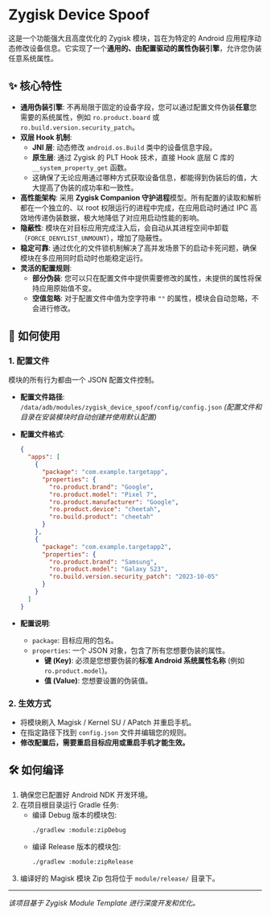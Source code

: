# Zygisk Device Spoof

这是一个功能强大且高度优化的 Zygisk 模块，旨在为特定的 Android 应用程序动态修改设备信息。它实现了一个**通用的、由配置驱动的属性伪装引擎**，允许您伪装任意系统属性。

## ✨ 核心特性

- **通用伪装引擎**: 不再局限于固定的设备字段，您可以通过配置文件伪装**任意**您需要的系统属性，例如 `ro.product.board` 或 `ro.build.version.security_patch`。
- **双层 Hook 机制**:
  - **JNI 层**: 动态修改 `android.os.Build` 类中的设备信息字段。
  - **原生层**: 通过 Zygisk 的 PLT Hook 技术，直接 Hook 底层 C 库的 `__system_property_get` 函数。
  - 这确保了无论应用通过哪种方式获取设备信息，都能得到伪装后的值，大大提高了伪装的成功率和一致性。
- **高性能架构**: 采用 **Zygisk Companion 守护进程**模型。所有配置的读取和解析都在一个独立的、以 root 权限运行的进程中完成，在应用启动时通过 IPC 高效地传递伪装数据，极大地降低了对应用启动性能的影响。
- **隐蔽性**: 模块在对目标应用完成注入后，会自动从其进程空间中卸载（`FORCE_DENYLIST_UNMOUNT`），增加了隐蔽性。
- **稳定可靠**: 通过优化的文件锁机制解决了高并发场景下的启动卡死问题，确保模块在多应用同时启动时也能稳定运行。
- **灵活的配置规则**:
  - **部分伪装**: 您可以只在配置文件中提供需要修改的属性，未提供的属性将保持应用原始值不变。
  - **空值忽略**: 对于配置文件中值为空字符串 `""` 的属性，模块会自动忽略，不会进行修改。

## 🔧 如何使用

### 1. 配置文件

模块的所有行为都由一个 JSON 配置文件控制。

- **配置文件路径**: `/data/adb/modules/zygisk_device_spoof/config/config.json`
  *(配置文件和目录在安装模块时自动创建并使用默认配置)*

- **配置文件格式**:
  ```json
  {
    "apps": [
      {
        "package": "com.example.targetapp",
        "properties": {
          "ro.product.brand": "Google",
          "ro.product.model": "Pixel 7",
          "ro.product.manufacturer": "Google",
          "ro.product.device": "cheetah",
          "ro.build.product": "cheetah"
        }
      },
      {
        "package": "com.example.targetapp2",
        "properties": {
          "ro.product.brand": "Samsung",
          "ro.product.model": "Galaxy S23",
          "ro.build.version.security_patch": "2023-10-05"
        }
      }
    ]
  }
  ```
- **配置说明**:
  - `package`: 目标应用的包名。
  - `properties`: 一个 JSON 对象，包含了所有您想要伪装的属性。
    - **键 (Key)**: 必须是您想要伪装的**标准 Android 系统属性名称** (例如 `ro.product.model`)。
    - **值 (Value)**: 您想要设置的伪装值。

### 2. 生效方式
- 将模块刷入 Magisk / Kernel SU / APatch 并重启手机。
- 在指定路径下找到 `config.json` 文件并编辑您的规则。
- **修改配置后，需要重启目标应用或重启手机才能生效。**

## 🛠️ 如何编译

1.  确保您已配置好 Android NDK 开发环境。
2.  在项目根目录运行 Gradle 任务:
    - 编译 Debug 版本的模块包:
      ```bash
      ./gradlew :module:zipDebug
      ```
    - 编译 Release 版本的模块包:
      ```bash
      ./gradlew :module:zipRelease
      ```
3.  编译好的 Magisk 模块 Zip 包将位于 `module/release/` 目录下。

---
*该项目基于 Zygisk Module Template 进行深度开发和优化。*
